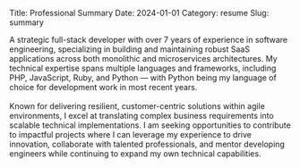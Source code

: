 Title: Professional Summary
Date: 2024-01-01
Category: resume
Slug: summary

A strategic full-stack developer with over 7 years of experience in software engineering, specializing in building and maintaining robust SaaS applications across both monolithic and microservices architectures. My technical expertise spans multiple languages and frameworks, including PHP, JavaScript, Ruby, and Python — with Python being my language of choice for development work in most recent years.
<br/>
<br/>
Known for delivering resilient, customer-centric solutions within agile environments, I excel at translating complex business requirements into scalable technical implementations. I am seeking opportunities to contribute to impactful projects where I can leverage my experience to drive innovation, collaborate with talented professionals, and mentor developing engineers while continuing to expand my own technical capabilities.
